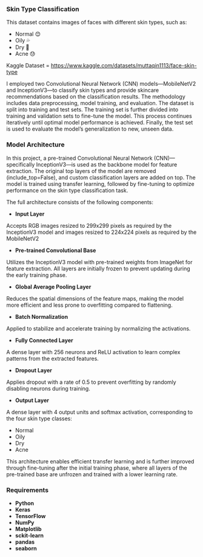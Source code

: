 ### Skin Type Classification
This dataset contains images of faces with different skin types, such as:
- Normal 😊
- Oily 💦
- Dry 🌵
- Acne 😓

Kaggle Dataset = https://www.kaggle.com/datasets/muttaqin1113/face-skin-type

I employed two Convolutional Neural Network (CNN) models—MobileNetV2 and InceptionV3—to classify skin types and provide skincare recommendations based on the classification results. The methodology includes data preprocessing, model training, and evaluation.
The dataset is split into training and test sets. The training set is further divided into training and validation sets to fine-tune the model. This process continues iteratively until optimal model performance is achieved. Finally, the test set is used to evaluate the model’s generalization to new, unseen data.

### Model Architecture
In this project, a pre-trained Convolutional Neural Network (CNN)—specifically InceptionV3—is used as the backbone model for feature extraction. The original top layers of the model are removed (include_top=False), and custom classification layers are added on top. The model is trained using transfer learning, followed by fine-tuning to optimize performance on the skin type classification task.

The full architecture consists of the following components:
- **Input Layer** 

Accepts RGB images resized to 299x299 pixels as required by the InceptionV3 model and images resized to 224x224 pixels as required by the MobileNetV2

- **Pre-trained Convolutional Base**

Utilizes the InceptionV3 model with pre-trained weights from ImageNet for feature extraction. All layers are initially frozen to prevent updating during the early training phase.

- **Global Average Pooling Layer**

Reduces the spatial dimensions of the feature maps, making the model more efficient and less prone to overfitting compared to flattening.

- **Batch Normalization**

Applied to stabilize and accelerate training by normalizing the activations.

- **Fully Connected Layer**

A dense layer with 256 neurons and ReLU activation to learn complex patterns from the extracted features.

- **Dropout Layer**

Applies dropout with a rate of 0.5 to prevent overfitting by randomly disabling neurons during training.

- **Output Layer**

A dense layer with 4 output units and softmax activation, corresponding to the four skin type classes:
- Normal
- Oily
- Dry
- Acne

This architecture enables efficient transfer learning and is further improved through fine-tuning after the initial training phase, where all layers of the pre-trained base are unfrozen and trained with a lower learning rate.


### Requirements
- **Python**
- **Keras** 
- **TensorFlow** 
- **NumPy** 
- **Matplotlib** 
- **sckit-learn**
- **pandas**
- **seaborn**
